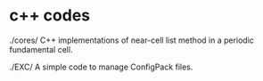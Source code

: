 # c++ codes 


./cores/
C++ implementations of near-cell list method in a periodic fundamental cell.


./EXC/
A simple code to manage ConfigPack files.


